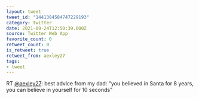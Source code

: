 ```yaml
---
layout: tweet
tweet_id: "1441384584747229193"
category: twitter
date: 2021-09-24T12:50:39.000Z
source: Twitter Web App
favorite_count: 0
retweet_count: 0
is_retweet: true
retweet_from: aexley27
tags:
- tweet
---
```


RT [@aexley27](https://twitter.com/@aexley27): best advice from my dad: "you believed in Santa for 8 years, you can believe in yourself for 10 seconds"
